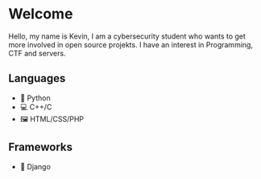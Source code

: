 # Welcome

Hello, my name is Kevin, I am a cybersecurity student who wants to get more involved in open source projekts. I have an interest in Programming, CTF and servers.

## Languages
* :snake: Python
* :computer: C++/C
* :framed_picture: HTML/CSS/PHP

## Frameworks
* :robot: Django
